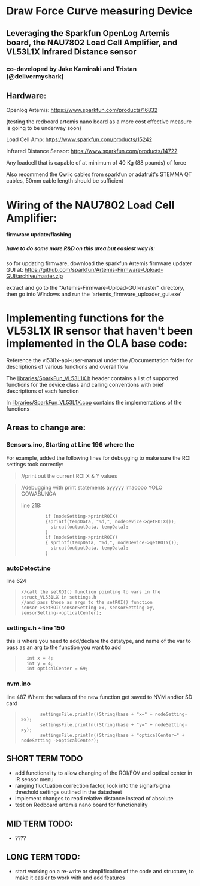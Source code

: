 # Draw Force Curve measuring Device
## Leveraging the Sparkfun OpenLog Artemis board, the NAU7802 Load Cell Amplifier, and VL53L1X Infrared Distance sensor
### co-developed by Jake Kaminski and Tristan (@delivermyshark)
## Hardware:

Openlog Artemis: https://www.sparkfun.com/products/16832

(testing the redboard artemis nano board as a more cost effective measure is going to be underway soon)

Load Cell Amp: https://www.sparkfun.com/products/15242

Infrared Distance Sensor: https://www.sparkfun.com/products/14722

Any loadcell that is capable of at minimum of 40 Kg (88 pounds) of force 

Also recommend the Qwiic cables from sparkfun or adafruit's STEMMA QT cables, 50mm cable length should be sufficient

# Wiring of the NAU7802 Load Cell Amplifier:


#### firmware update/flashing
##### have to do some more R&D on this area but easiest way is: 
so for updating firmware, download the sparkfun Artemis firmware updater GUI at: https://github.com/sparkfun/Artemis-Firmware-Upload-GUI/archive/master.zip

extract and go to the "Artemis-Firmware-Upload-GUI-master" directory, then go into Windows and run the 'artemis_firmware_uploader_gui.exe' 

# Implementing functions for the VL53L1X IR sensor that haven't been implemented in the OLA base code:

Reference the vl53l1x-api-user-manual under the /Documentation folder for descriptions of various functions and overall flow

The [libraries/SparkFun_VL53L1X.h](https://github.com/sharkbitme/ola_dfc/blob/main/libraries/SparkFun_VL53L1X.h) header contains a list of supported functions for the device class and calling conventions with brief descriptions of each function


In [libraries/SparkFun_VL53L1X.cpp](https://github.com/sharkbitme/ola_dfc/blob/main/libraries/SparkFun_VL53L1X.cpp) contains the implementations of the functions

## Areas to change are:

### Sensors.ino, Starting at Line 196 where the  

For example, added the following lines for debugging to make sure the ROI settings took correctly:

> //print out the current ROI X & Y values

> //debugging with print statements ayyyyy lmaoooo YOLO COWABUNGA
> 
> line 218:
> 
>              if (nodeSetting->printROIX)
>              {sprintf(tempData, "%d,", nodeDevice->getROIX());
>                strcat(outputData, tempData);
>              }
>              if (nodeSetting->printROIY)
>              { sprintf(tempData, "%d,", nodeDevice->getROIY());
>                strcat(outputData, tempData);
>              }



### autoDetect.ino
line 624

>     //call the setROI() function pointing to vars in the struct_VL531LX in settings.h
>     //and pass those as args to the setROI() function
>     sensor->setROI(sensorSetting->x, sensorSetting->y, sensorSetting->opticalCenter);


### settings.h ~line 150
this is where you need to add/declare the datatype, and name of the var to pass as an arg to the function you want to add



>       int x = 4;
>       int y = 4;
>       int opticalCenter = 69;


### nvm.ino
line 487
Where the values of the new function get saved to NVM and/or SD card

>            settingsFile.println((String)base + "x=" + nodeSetting->x);
>            settingsFile.println((String)base + "y=" + nodeSetting->y);
>            settingsFile.println((String)base + "opticalCenter=" + nodeSetting ->opticalCenter);



## SHORT TERM TODO
* add functionality to allow changing of the ROI/FOV and optical center in IR sensor menu
* ranging fluctuation correction factor, look into the signal/sigma threshold settings outlined in the datasheet
* implement changes to read relative distance instead of absolute
* test on Redboard artemis nano board for functionality
  
## MID TERM TODO:
* ????
 
 
## LONG TERM TODO:
 * start working on a re-write or simplification of the code and structure, to make it easier to work with and add features

